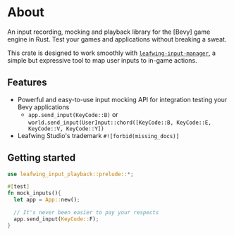 # About

An input recording, mocking and playback library for the [Bevy] game engine in Rust.
Test your games and applications without breaking a sweat.

This crate is designed to work smoothly with [`leafwing-input-manager`](https://crates.io/crates/leafwing-input-manager), a simple but expressive tool to map user inputs to in-game actions.

## Features

- Powerful and easy-to-use input mocking API for integration testing your Bevy applications
  - `app.send_input(KeyCode::B)` or `world.send_input(UserInput::chord([KeyCode::B, KeyCode::E, KeyCode::V, KeyCode::Y])`
- Leafwing Studio's trademark `#![forbid(missing_docs)]`

## Getting started

```rust
use leafwing_input_playback::prelude::*;

#[test]
fn mock_inputs(){
  let app = App::new();

  // It's never been easier to pay your respects
  app.send_input(KeyCode::F);
}
```
